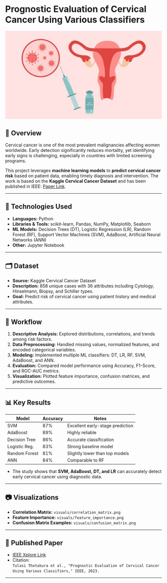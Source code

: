 # Prognostic Evaluation of Cervical Cancer Using Various Classifiers

<p align="center">
  <img src="./visuals/Banner.jpg" alt="Cervical Cancer ML" width="600"/>
</p>

## 📄 Overview
Cervical cancer is one of the most prevalent malignancies affecting women worldwide. Early detection significantly reduces mortality, yet identifying early signs is challenging, especially in countries with limited screening programs.  

This project leverages **machine learning models** to **predict cervical cancer risk** based on patient data, enabling timely diagnosis and intervention. The work is based on the **Kaggle Cervical Cancer Dataset** and has been published in IEEE: [Paper Link](https://ieeexplore.ieee.org/document/10058662).

---

## 🧰 Technologies Used
- **Languages:** Python  
- **Libraries & Tools:** scikit-learn, Pandas, NumPy, Matplotlib, Seaborn  
- **ML Models:** Decision Trees (DT), Logistic Regression (LR), Random Forest (RF), Support Vector Machines (SVM), AdaBoost, Artificial Neural Networks (ANN)  
- **Other:** Jupyter Notebook

---

## 🗂️ Dataset
- **Source:** Kaggle Cervical Cancer Dataset  
- **Description:** 858 unique cases with 36 attributes including Cytology, Hinselmann, Biopsy, and Schiller types.  
- **Goal:** Predict risk of cervical cancer using patient history and medical attributes.  

---

## 🚀 Workflow
1. **Descriptive Analysis:** Explored distributions, correlations, and trends among risk factors.  
2. **Data Preprocessing:** Handled missing values, normalized features, and encoded categorical variables.  
3. **Modeling:** Implemented multiple ML classifiers: DT, LR, RF, SVM, AdaBoost, and ANN.  
4. **Evaluation:** Compared model performance using Accuracy, F1-Score, and ROC-AUC metrics.  
5. **Visualization:** Plotted feature importance, confusion matrices, and predictive outcomes.  

---

## 📊 Key Results
| Model           | Accuracy | Notes |
|-----------------|---------|-------|
| SVM             | 87%    | Excellent early-stage prediction |
| AdaBoost        | 89%    | Highly reliable |
| Decision Tree   | 86%    | Accurate classification |
| Logistic Reg.   | 83%    | Strong baseline model |
| Random Forest   | 81%     | Slightly lower than top models |
| ANN             | 84%     | Comparable to RF |

- The study shows that **SVM, AdaBoost, DT, and LR** can accurately detect early cervical cancer using diagnostic data.

---

## 📷 Visualizations
- **Correlation Matrix:** `visuals/correlation_matrix.png`  
- **Feature Importance:** `visuals/feature_importance.png`  
- **Confusion Matrix Examples:** `visuals/confusion_matrix.png`  

---

## 🔗 Published Paper
- [IEEE Xplore Link](https://ieeexplore.ieee.org/document/10058662)  
- Citation:  
`Tulasi Thotakura et al., "Prognostic Evaluation of Cervical Cancer Using Various Classifiers," IEEE, 2023.`

---
